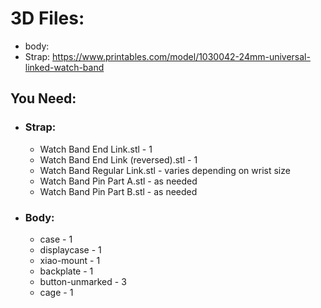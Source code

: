# 3D Files:
- body: 
- Strap: https://www.printables.com/model/1030042-24mm-universal-linked-watch-band
## You Need:
- ### Strap:
  - Watch Band End Link.stl - 1
  - Watch Band End Link (reversed).stl - 1
  - Watch Band Regular Link.stl - varies depending on wrist size
  - Watch Band Pin Part A.stl - as needed
  - Watch Band Pin Part B.stl - as needed
- ### Body:
  - case - 1
  - displaycase - 1
  - xiao-mount - 1
  - backplate - 1
  - button-unmarked - 3
  - cage - 1
